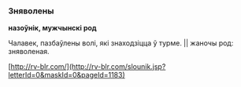 ### Зняволены
**назоўнік, мужчынскі род**

Чалавек, пазбаўлены волі, які знаходзіцца ў турме. || жаночы род: зняволеная.

<a rel="author">[http://rv-blr.com/](http://rv-blr.com/slounik.jsp?letterId=0&maskId=0&pageId=1183)</a>
